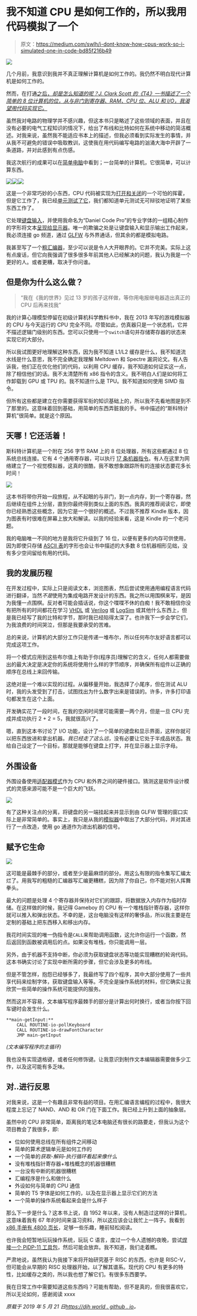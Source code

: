 # 我不知道 CPU 是如何工作的，所以我用代码模拟了一个

> 原文：<https://medium.com/swlh/i-dont-know-how-cpus-work-so-i-simulated-one-in-code-bd85f216b49>

![](img/07bef965808ffc75231027cbbb2fdac3.png)

几个月前，我意识到我并不真正理解计算机是如何工作的。我仍然不明白现代计算机是如何工作的。

然而，在打通[之后，*却是怎么知道的呢？J. Clark Scott 的《T4》一书描述了一个简单的 8 位计算机的位，从与非门到寄存器、RAM、CPU 位、ALU 和 I/O，我渴望用代码实现它。*](http://buthowdoitknow.com/)

虽然我对电路的物理学并不感兴趣，但这本书只是略述了这些领域的表面，并且在没有必要的电气工程知识的情况下，给出了布线和比特如何在系统中移动的简洁概述。对我来说，虽然我不能适应书本上的描述，但我必须看到实际发生的事情，并从我不可避免的错误中吸取教训，这使我在用代码编写电路的汹涌大海中开辟了一条道路，并对此感到有点伤感。

我这次航行的成果可以在[简单电脑](https://github.com/djhworld/simple-computer)中看到；一台简单的计算机，它很简单，可以计算东西。

![](img/b1875653ea37ddd7e0690aacdc8eaa10.png)![](img/ca0bd142e9f6eefccbab622eab456ab2.png)![](img/4a81a462977fdbf245a9b595bc166ef6.png)

这是一个非常巧妙的小东西，CPU 代码被实现为[打开和关闭](https://github.com/djhworld/simple-computer/blob/master/cpu/cpu.go#L763)的一个可怕的挥霍，但是它工作了，我已经[单元测试了它](https://github.com/djhworld/simple-computer/blob/master/cpu/cpu_test.go)，我们都知道单元测试无可辩驳地证明了某些东西工作了。

它处理[键盘输入](https://github.com/djhworld/simple-computer/blob/master/io/keyboard.go#L20)，并使用我命名为“Daniel Code Pro”的专业字体的一组精心制作的字形将文本[呈现给显示器](https://github.com/djhworld/simple-computer/blob/master/io/display.go#L13)。唯一的欺骗之处是让键盘输入和显示输出工作起来，我必须连接 go 频道，通过 [GLFW](https://github.com/djhworld/simple-computer/blob/master/cmd/simulator/glfw_io.go) 与外界通话，但其余的都是模拟电路。

我甚至写了一个[粗汇编器](https://github.com/djhworld/simple-computer/blob/master/asm/assembler.go)，至少可以说是令人大开眼界的。它并不完美。实际上这有点废话，但它向我强调了很多很多年前其他人已经解决的问题，我认为我是一个更好的人。或者更糟，取决于你问谁。

## 但是你为什么这么做？

> “我在《我的世界》见过 13 岁的孩子这样做，等你用电报继电器造出真正的 CPU 后再来找我”

我的计算心理模型停留在初级计算机科学教科书中，我在 2013 年写的游戏模拟器的 CPU 与今天运行的 CPU 完全不同。尽管如此，仿真器只是一个状态机，它并不描述逻辑门级别的东西。您可以只使用一个`switch`语句并存储寄存器的状态来实现它的大部分。

所以我试图更好地理解这种东西，因为我不知道 L1/L2 缓存是什么，我不知道流水线是什么意思，我不完全确定我理解 Meltdown 和 Spectre 漏洞论文。有人告诉我，他们正在优化他们的代码，以利用 CPU 缓存，我不知道如何证实这一点，除了相信他们的话。我不太清楚所有 x86 指令的含义。我不明白人们是如何将工作卸载到 GPU 或 TPU 的。我不知道什么是 TPU。我不知道如何使用 SIMD 指令。

但所有这些都是建立在你需要获得军衔的知识基础上的，所以我不先看地图是到不了那里的。这意味着回到基础，用简单的东西弄脏我的手。书中描述的“斯科特计算机”很简单。就是这个原因。

## 天哪！它还活着！

斯科特计算机是一个附在 256 字节 RAM 上的 8 位处理器，所有这些都通过 8 位系统总线连接。它有 4 个通用寄存器，可以执行 [17 条机器指令](https://github.com/djhworld/simple-computer#instructions)。有人在这里为网络建立了一个视觉模拟器，这真的很酷，我不敢想象跟踪所有的连接状态要花多长时间！

![](img/8a1380fa1e561866febed779fc0a49dd.png)

这本书将带你开始一段旅程，从不起眼的与非门，到一点内存，到一个寄存器，然后继续在组件上分层，直到你最终得到类似上面的东西。我真的推荐阅读它，即使你已经熟悉这些概念，因为它是一个很好的概述。不过我不推荐 Kindle 版本，因为图表有时很难在屏幕上放大和解读。以我的经验来看，这是 Kindle 的一个老问题。

我的电脑唯一不同的地方是我将它升级到了 16 位，以便有更多的内存可供使用，因为即使只存储 [ASCII 表](https://github.com/djhworld/simple-computer/blob/master/_programs/ascii.asm#L27)的字形也会让书中描述的大多数 8 位机器相形见绌，没有多少空间留给有用的代码。

## 我的发展历程

在开发过程中，实际上只是阅读文本，浏览图表，然后尝试使用通用编程语言代码进行翻译，当然*不是*使用为集成电路开发设计的东西。我之所以用围棋来写，是因为我懂一点围棋。反对者可能会插话说，你这个喋喋不休的白痴！我不敢相信你没有把所有的时间都花在学习 [VHDL](https://en.wikipedia.org/wiki/VHDL) 或 [Verilog](https://en.wikipedia.org/wiki/Verilog) 或 [LogSim](http://www.cburch.com/logisim/) 或其他什么东西上，但是我已经写了我的比特和字节，那时我已经陷得太深了。也许我下一步会学它们，为我浪费的时间哭泣，但那是我要承受的苦难。

总的来说，计算机的大部分工作只是传递一堆布尔，所以任何布尔友好语言都可以完成这项工作。

将一个模式应用到这些布尔值上有助于你(程序员)理解它的含义，任何人都需要做出的最大决定是决定你的系统将使用什么样的字节顺序，并确保所有组件以正确的顺序在总线上来回传输。

这绝对是一个难以实现的过程。从偏移量开始，我选择了小尾序，但在测试 ALU 时，我的头发受到了打击，试图找出为什么数字出来是错误的。许多，许多打印语句都发生在这个上面。

开发确实花了一段时间，在我的空闲时间里可能需要一两个月，但是一旦 CPU 完成并成功执行 2 + 2 = 5，我就很高兴了。

嗯，直到这本书讨论了 I/O 功能，设计了一个简单的键盘和显示界面，这样你就可以把东西放进和拿出机器。*我已经走了这么远*，没有必要让它处于半成品状态。我给自己设定了一个目标，那就是能够在键盘上打字，并在显示器上显示字母。

## 外围设备

外围设备使用[适配器模式](https://en.wikipedia.org/wiki/Adapter_pattern)作为 CPU 和外界之间的硬件接口。猜测这是软件设计模式的灵感来源可能不是一个巨大的飞跃。

![](img/f66ed4cf32863d93318394edce49980f.png)

有了这种关注点的分离，将键盘的另一端挂起来并显示到由 GLFW 管理的窗口实际上是非常简单的。事实上，我只是从我的[模拟器](https://github.com/djhworld/gomeboycolor-glfw)中取出了大部分代码，并对其进行了一点改造，使用 go 通道作为进出机器的信号。

## 赋予它生命

![](img/e3310db8cbfcb3a2ccde63fb93e7036a.png)

这可能是最棘手的部分，或者至少是最麻烦的部分。用这么有限的指令集写汇编太烂了。用我写的粗糙的汇编器写汇编更糟糕，因为除了你自己，你不能对别人挥舞拳头。

最大的问题是处理 4 个寄存器并保持对它们的跟踪，将数据放入内存作为临时存储。在这样做的时候，我记得 Gameboy 的 CPU 有一个堆栈指针寄存器，这样你就可以推入和弹出状态。不幸的是，这台电脑没有这样的奢侈品，所以我主要是在定制的基础上把东西移入和移出内存。

我花时间实现的唯一伪指令是`CALL`来帮助调用函数，这允许你运行一个函数，然后返回到函数被调用后的点。如果没有堆栈，你只能调用一层。

另外，由于机器不支持中断，你必须为获取键盘状态等功能实现糟糕的轮询代码。这本书确实讨论了实现中断所需的步骤，但它会涉及更多的布线。

但是不管怎样，抱怨已经够多了，我最终写了四个程序，其中大部分使用了一些共享代码来绘制字体，获取键盘输入等等。不完全是操作系统的材料，但它确实让我欣赏一些简单的操作系统可能提供的服务。

然而这并不容易，文本编写程序最棘手的部分是计算出何时换行，或者当你按下回车键时会发生什么。

```
**main-getInput:**
	CALL ROUTINE-io-pollKeyboard
	CALL ROUTINE-io-drawFontCharacter
	JMP main-getInput
```

*(文本编写程序的主循环)*

我也没有实现退格键，或者任何修饰键。让我意识到制作文本编辑器需要做多少工作，以及这可能有多乏味。

## 对..进行反思

对我来说，这是一个有趣且非常有益的项目。在用汇编语言编程的过程中，我很大程度上忘记了 NAND、AND 和 OR 门在下面工作。我已经上升到上面的抽象层。

虽然中的 CPU 非常简单，距离我的笔记本电脑还有很长的路要走，但我认为这个项目教会了我很多，即:

*   位如何使用总线在所有组件之间移动
*   简单的算术逻辑单元是如何工作的
*   一个简单的*获取-解码-执行循环看起来像什么*
*   没有堆栈指针寄存器+堆栈概念的机器很糟糕
*   一台没有中断的机器很糟糕
*   汇编程序是什么和做什么
*   外设如何与简单的 CPU 通信
*   简单的 T5 字体是如何工作的，以及在显示器上显示它们的方法
*   一个简单的操作系统看起来会是什么样子

那么下一步是什么？这本书上说，自 1952 年以来，没有人制造过这样的计算机，这意味着我有 67 年的时间来温习资料，所以这应该会让我忙上一阵子。我看到 [x86 手册有 4800 页长](https://software.intel.com/sites/default/files/managed/39/c5/325462-sdm-vol-1-2abcd-3abcd.pdf)，足够一些乐趣，睡前轻松阅读。

也许我会短暂地玩玩操作系统，玩玩 C 语言，度过一个令人遗憾的夜晚，尝试[焊接一个 PiDP-11 工具包](https://obsolescence.wixsite.com/obsolescence/pidp-11)，然后可能会放弃。我不知道，我们走着瞧。

严肃地说，虽然我认为我接下来将开始研究基于 RISC 的东西，也许是 RISC-V，但可能会从早期的 RISC 处理器开始，以了解其谱系。现代的 CPU 有更多的特性，比如缓存之类的，所以我也想了解它们。有很多东西要学。

我在日常工作中需要知道这些东西吗？可能有帮助，但不是真的，但我很喜欢它，所以无论如何，感谢阅读 xxxx

*原载于 2019 年 5 月 21 日*[*https://djh world . github . io*](https://djhworld.github.io/post/2019/05/21/i-dont-know-how-cpus-work-so-i-simulated-one-in-code/)*。*